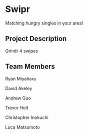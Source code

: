 # Swipr #

Matching hungry singles in your area!

## Project Description ##

Grindr 4 swipes

## Team Members ##

Ryan Miyahara

David Akeley

Andrew Guo

Trevor Holt

Christopher Inokuchi

Luca Matsumoto

